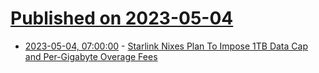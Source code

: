 # [Published on 2023-05-04](index.md)

* [2023-05-04, 07:00:00](https://tech.slashdot.org/story/23/05/04/0148247/starlink-nixes-plan-to-impose-1tb-data-cap-and-per-gigabyte-overage-fees?utm_source=rss1.0mainlinkanon&utm_medium=feed) - [Starlink Nixes Plan To Impose 1TB Data Cap and Per-Gigabyte Overage Fees](https://tech.slashdot.org/story/23/05/04/0148247/starlink-nixes-plan-to-impose-1tb-data-cap-and-per-gigabyte-overage-fees?utm_source=rss1.0mainlinkanon&utm_medium=feed)
